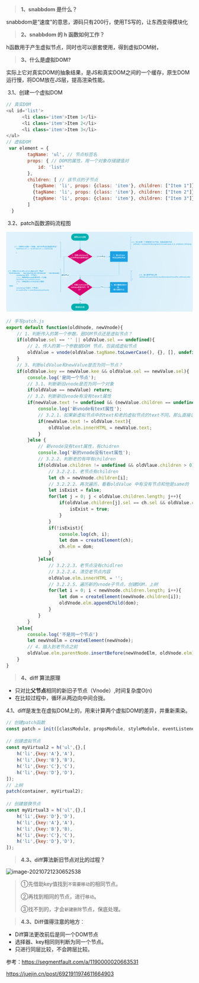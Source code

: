 

> **1、snabbdom 是什么？**

snabbdom是“速度"的意思，源码只有200行，使用TS写的，让东西变得模块化



> **2、snabbdom 的 h 函数如何工作？**

h函数用于产生虚拟节点，同时也可以嵌套使用，得到虚拟DOM树，



> **3、什么是虚拟DOM?**

实际上它对真实DOM的抽象结果，是JS和真实DOM之间的一个缓存，原生DOM运行慢，将DOM放在JS层，提高渲染性能。

​	3.1、创建一个虚拟DOM

```javascript
// 真实DOM
<ul id='list'>
      <li class='item'>Item 1</li>
      <li class='item'>Item 2</li>
      <li class='item'>Item 3</li>
</ul>
// 虚拟DOM
 var element = {
        tagName: 'ul', // 节点标签名
        props: { // DOM的属性，用一个对象存储键值对
            id: 'list'
        },
        children: [ // 该节点的子节点
          {tagName: 'li', props: {class: 'item'}, children: ["Item 1"]},
          {tagName: 'li', props: {class: 'item'}, children: ["Item 2"]},
          {tagName: 'li', props: {class: 'item'}, children: ["Item 3"]},
        ]
  }
```

​	3.2、patch函数源码流程图

![image-20210719192255676](https://github.com/kuishou68/assets/blob/main/image-20210719192255676.png)

```javascript
// 手写patch.js
export default function(oldVnode, newVnode){
	// 1、判断传入的第一个参数，是DOM节点还是虚拟节点？
	if(oldValue.sel == '' || oldValue.sel == undefined){
		// 2、传入的第一个参数是DOM 节点，包装成虚拟节点
		oldValue = vnode(oldValue.tagName.toLowerCase(), {}, [], undefined, oldValue);
	}
	// 3、判断oldValue和newValue是否为同一节点？
	if(oldValue.key == newValue.kee && oldValue.sel == newValue.sel){
		console.log('是同一个节点');
		// 3.1、判断新旧vnode是否为同一个对象
		if(oldValue == newValue) return;
		// 3.2、判断新旧vnode有没有text属性
		if(newValue.text != undefined && (newValue.children == undefined || newValue.children.length == 0)){
			console.log('新vnode有text属性');
			// 3.2.1、如果新虚拟节点中的text和老的虚拟节点的text不同，那么直接让新的text写入老的elm中。如果老的elm中的chilren,那么也会立即消失掉。
			if(newValue.text != oldValue.text){
				oldValue.elm.innerHTML = newValue.text;
			}
		}else {
			// 新vnode没有text属性，有chidren
			console.log('新的vnode没有text属性');
			// 3.2.2、判断老的有咩有children
			if(oldValue.children != undefined && oldVlaue.children > 0){
				// 3.2.2.1、老节点有children
				let ch = newVnode.children[i];
				// 3.2.2.2、再次遍历，看看oldValue 中有没有节点和他是same的
				let isExist = false;
				for(let j = 0; j < oldValue.children.length; j++){
					if(oldValue.children[j].sel == ch.sel && oldValue.children[j].key == ch.key){
						isExist = true;	
					}
				}
				if(!isExist){
					console.log(ch, i);
					let dom = createElement(ch);
					ch.elm = dom;
				}
			}else{
				// 3.2.2.3、老节点没有chidlren
				// 3.2.2.4、清空老节点内容
				oldValue.elm.innerHTML = '';
				// 3.2.2.5、遍历新的vnode子节点，创建DOM，上树
				for(let i = 0; i < newVnode.children.length; i++){
					let dom = createElement(newVnode.children[i]);
					oldVnode.elm.appendChild(dom);
				}
			}
		}
	}else{	
		console.log('不是同一个节点')
		let newVnoElm = createElement(newVnode);
		// 4、插入到老节点之前
		oldValue.elm.parentNode.insertBefore(newVnodeElm, oldVnode.elm);
	}
}
```



> **4、diff 算法原理**

- 只对比**父节点**相同的新旧子节点（Vnode）,时间复杂度O(n)
- 在比较过程中，循环从两边向中间合拢。

​	4.1、diff是发生在虚拟DOM上的，用来计算两个虚拟DOM的差异，并重新熏染。

```javascript
// 创建patch函数
const patch = init([classModule, propsModule, styleModule, eventListenersModule]);

// 创建虚拟节点
const myVirtual2 = h('ul',{},[
	h('li',{key:'A'},'A'),
	h('li',{key:'B'},'B'),
	h('li',{key:'C'},'C'),
	h('li',{key:'D'},'D'),
]);
// 上树
patch(container, myVirtual2);

// 创建替换节点
const myVirtual3 = h('ul',{},[
	h('li',{key:'D'},'D'),
	h('li',{key:'A'},'A'),
	h('li',{key:'B'},'B),
	h('li',{key:'C'},'C'),
	h('li',{key:'D'},'D'),
]);


```



> **4.3、diff算法新旧节点对比的过程？**	

![image-20210721230652538](C:\Users\Administrator\AppData\Roaming\Typora\typora-user-images\image-20210721230652538.png)

> ①先借助key值找到``不需要移动``的相同节点。
>
> ②再找到相同的节点，进行``移动``。
>
> ③找不到的，才会``新建删除``节点，保底处理。



> **4.3、Diff值得注意的地方**：

- Diff算法更改前后是同一个DOM节点
- 选择器、key相同则判断为同一个节点。
- 只进行同层比较，不会跨层比较。







参考：https://segmentfault.com/a/1190000020663531

https://juejin.cn/post/6921911974611664903



































